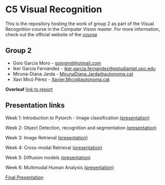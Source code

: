 # C5 Visual Recognition #
This is the repository hosting the work of group 2 as part of the Visual Recognition course in the Computer Vision master. For more information, check out the official website of the [course](https://mcv.uab.cat/c5-visual-recognition/)

## Group 2 ##
* Goio García Moro - goiogm@hotmail.com
* Iker García Fernández - iker.garcia.fernandez@estudiantat.upc.edu
* Miruna-Diana Jarda - MirunaDiana.Jarda@autonoma.cat
* Xavi Micó Pérez - Xavier.Mico@autonoma.cat

**Overleaf**
[link to report](https://www.overleaf.com/read/nkvrrpfjvkcd#5515d9)

**Presentation links**
----------------------
Week 1: Introduction to Pytorch - Image classification [(presentation)](https://www.canva.com/design/DAF9zKCwxqk/Nj-uTwDky7idcXGiRuz1Sw/edit?utm_content=DAF9zKCwxqk&utm_campaign=designshare&utm_medium=link2&utm_source=sharebutton)

Week 2: Object Detection, recognition and segmentation [(presentation)](https://www.canva.com/design/DAF-K9v6JfM/3KtCGdwvkE4bn4PzEaV9CA/view?utm_content=DAF-K9v6JfM&utm_campaign=designshare&utm_medium=link&utm_source=editor)

Week 3: Image Retrieval [(presentation)](https://www.canva.com/design/DAF_C630Oes/UVHSqzIAvl0ZtN13VOqL6A/view?utm_content=DAF_C630Oes&utm_campaign=designshare&utm_medium=link&utm_source=editor)

Week 4: Cross-modal Retrieval [(presentation)](https://www.canva.com/design/DAGBv7v79ow/OIz4DhNw2qjuBor9ov_GuQ/view?utm_content=DAGBv7v79ow&utm_campaign=designshare&utm_medium=link&utm_source=editor)

Week 5: Diffusion models [(presentation)](https://www.canva.com/design/DAGCBH5LVWU/_qER65GYT657VWMBkT41dg/view)

Week 6: Multimodal Human Analysis [(presentation)](https://www.canva.com/design/DAGCwywcdDc/OFgynlnuA7HzSHgjiJkqFQ/view)

[Final Presentation](https://www.canva.com/design/DAGDiPPZOTI/wVjiKYTdyGzyUVbohReOJA/edit?utm_content=DAGDiPPZOTI&utm_campaign=designshare&utm_medium=link2&utm_source=sharebutton) 

